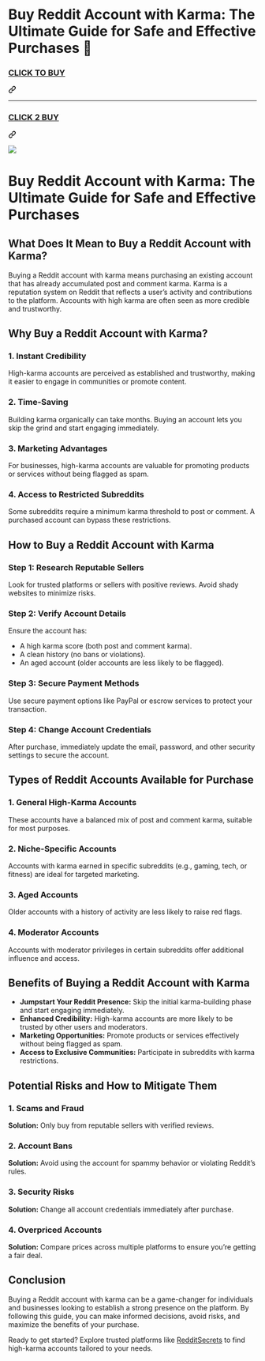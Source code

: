 # Buy Reddit Account with Karma: The Ultimate Guide for Safe and Effective Purchases 👋

<h3 class="heading-element" dir="auto">
<a href="https://redditsecrets.com" rel="nofollow">CLICK TO BUY</a></h3><a id="user-content-click-to-buy" class="anchor" aria-label="Permalink: CLICK TO BUY" href="#click-to-buy"><svg class="octicon octicon-link" viewBox="0 0 16 16" version="1.1" width="16" height="16" aria-hidden="true"><path d="m7.775 3.275 1.25-1.25a3.5 3.5 0 1 1 4.95 4.95l-2.5 2.5a3.5 3.5 0 0 1-4.95 0 .751.751 0 0 1 .018-1.042.751.751 0 0 1 1.042-.018 1.998 1.998 0 0 0 2.83 0l2.5-2.5a2.002 2.002 0 0 0-2.83-2.83l-1.25 1.25a.751.751 0 0 1-1.042-.018.751.751 0 0 1-.018-1.042Zm-4.69 9.64a1.998 1.998 0 0 0 2.83 0l1.25-1.25a.751.751 0 0 1 1.042.018.751.751 0 0 1 .018 1.042l-1.25 1.25a3.5 3.5 0 1 1-4.95-4.95l2.5-2.5a3.5 3.5 0 0 1 4.95 0 .751.751 0 0 1-.018 1.042.751.751 0 0 1-1.042.018 1.998 1.998 0 0 0-2.83 0l-2.5 2.5a1.998 1.998 0 0 0 0 2.83Z"></path></svg></a></div>
<hr>
<div class="markdown-heading" dir="auto"><h3 class="heading-element" dir="auto">
<a href="https://redditsecrets.com" rel="nofollow">CLICK 2 BUY</a>
</h3><a id="user-content-click-2-buy" class="anchor" aria-label="Permalink: CLICK 2 BUY" href="#click-2-buy"><svg class="octicon octicon-link" viewBox="0 0 16 16" version="1.1" width="16" height="16" aria-hidden="true"><path d="m7.775 3.275 1.25-1.25a3.5 3.5 0 1 1 4.95 4.95l-2.5 2.5a3.5 3.5 0 0 1-4.95 0 .751.751 0 0 1 .018-1.042.751.751 0 0 1 1.042-.018 1.998 1.998 0 0 0 2.83 0l2.5-2.5a2.002 2.002 0 0 0-2.83-2.83l-1.25 1.25a.751.751 0 0 1-1.042-.018.751.751 0 0 1-.018-1.042Zm-4.69 9.64a1.998 1.998 0 0 0 2.83 0l1.25-1.25a.751.751 0 0 1 1.042.018.751.751 0 0 1 .018 1.042l-1.25 1.25a3.5 3.5 0 1 1-4.95-4.95l2.5-2.5a3.5 3.5 0 0 1 4.95 0 .751.751 0 0 1-.018 1.042.751.751 0 0 1-1.042.018 1.998 1.998 0 0 0-2.83 0l-2.5 2.5a1.998 1.998 0 0 0 0 2.83Z"></path></svg></a></div>
<p dir="auto"><a href="https://redditsecrets.com" rel="nofollow"><img src="https://camo.githubusercontent.com/225fb785fe11fdd6f6e514b30a8b75dbadef3b044ae40c98256b6b4327398176/68747470733a2f2f636c65617263616368652e73746f72652f67616d65732e706e67" data-canonical-src="https://clearcache.store/games.png" style="max-width: 100%;"></a></p>

# **Buy Reddit Account with Karma: The Ultimate Guide for Safe and Effective Purchases**  

## **What Does It Mean to Buy a Reddit Account with Karma?**  
Buying a Reddit account with karma means purchasing an existing account that has already accumulated post and comment karma. Karma is a reputation system on Reddit that reflects a user’s activity and contributions to the platform. Accounts with high karma are often seen as more credible and trustworthy.

## **Why Buy a Reddit Account with Karma?**  
### 1. **Instant Credibility**  
High-karma accounts are perceived as established and trustworthy, making it easier to engage in communities or promote content.

### 2. **Time-Saving**  
Building karma organically can take months. Buying an account lets you skip the grind and start engaging immediately.

### 3. **Marketing Advantages**  
For businesses, high-karma accounts are valuable for promoting products or services without being flagged as spam.

### 4. **Access to Restricted Subreddits**  
Some subreddits require a minimum karma threshold to post or comment. A purchased account can bypass these restrictions.

## **How to Buy a Reddit Account with Karma**  
### Step 1: Research Reputable Sellers  
Look for trusted platforms or sellers with positive reviews. Avoid shady websites to minimize risks.

### Step 2: Verify Account Details  
Ensure the account has:  
- A high karma score (both post and comment karma).  
- A clean history (no bans or violations).  
- An aged account (older accounts are less likely to be flagged).  

### Step 3: Secure Payment Methods  
Use secure payment options like PayPal or escrow services to protect your transaction.

### Step 4: Change Account Credentials  
After purchase, immediately update the email, password, and other security settings to secure the account.

## **Types of Reddit Accounts Available for Purchase**  
### 1. **General High-Karma Accounts**  
These accounts have a balanced mix of post and comment karma, suitable for most purposes.

### 2. **Niche-Specific Accounts**  
Accounts with karma earned in specific subreddits (e.g., gaming, tech, or fitness) are ideal for targeted marketing.

### 3. **Aged Accounts**  
Older accounts with a history of activity are less likely to raise red flags.

### 4. **Moderator Accounts**  
Accounts with moderator privileges in certain subreddits offer additional influence and access.

## **Benefits of Buying a Reddit Account with Karma**  
- **Jumpstart Your Reddit Presence:** Skip the initial karma-building phase and start engaging immediately.  
- **Enhanced Credibility:** High-karma accounts are more likely to be trusted by other users and moderators.  
- **Marketing Opportunities:** Promote products or services effectively without being flagged as spam.  
- **Access to Exclusive Communities:** Participate in subreddits with karma restrictions.  

## **Potential Risks and How to Mitigate Them**  
### 1. **Scams and Fraud**  
**Solution:** Only buy from reputable sellers with verified reviews.  

### 2. **Account Bans**  
**Solution:** Avoid using the account for spammy behavior or violating Reddit’s rules.  

### 3. **Security Risks**  
**Solution:** Change all account credentials immediately after purchase.  

### 4. **Overpriced Accounts**  
**Solution:** Compare prices across multiple platforms to ensure you’re getting a fair deal.  

## **Conclusion**  
Buying a Reddit account with karma can be a game-changer for individuals and businesses looking to establish a strong presence on the platform. By following this guide, you can make informed decisions, avoid risks, and maximize the benefits of your purchase.  

Ready to get started? Explore trusted platforms like [RedditSecrets](https://redditsecrets.com) to find high-karma accounts tailored to your needs.
